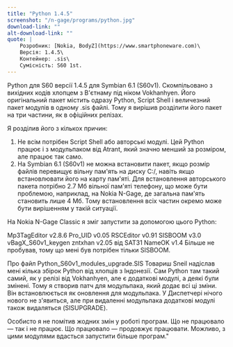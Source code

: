 ```yaml
---
title: "Python 1.4.5"
screenshot: "/n-gage/programs/python.jpg"
download-link: ""
alt-download-link: ""
quote: |
    Розробник: [Nokia, BodyZ](https://www.smartphoneware.com)\
    Версія: 1.4.5\
    Контейнер: .sis\
    Сумісність: S60 1st.
---
```


Python для S60 версії 1.4.5 для Symbian 6.1 (S60v1). Скомпільовано з вихідних кодів хлопцем з В'єтнаму під ніком Vokhanhyen. Його оригінальний пакет містить одразу Python, Script Shell і величезний пакет модулів в одному .sis файлі. Тому я вирішив розділити його пакет на три частини, як в офіційних релізах.

Я розділив його з кількох причин:

1. Не всім потрібен Script Shell або авторські модулі. Цей Python працює і з модульпаком від Atrant, який значно менший за розміром, але працює так само.
2. На Symbian 6.1 (S60v1) не можна встановити пакет, якщо розмір файлів перевищує вільну пам'ять на диску C:/, навіть якщо встановлювати його на карту пам'яті. Для встановлення авторського пакета потрібно 2.7 Мб вільної пам'яті телефону, що може бути проблемою, наприклад, на Nokia N-Gage, де загальна пам'ять становить лише 4 Мб. Тому встановлення всіх частин окремо може бути вирішенням у такій ситуації.

На Nokia N-Gage Classic я зміг запустити за допомогою цього Python:

Mp3TagEditor v2.8.6
Pro_UID v0.05
RSCEditor v0.91
SISBOOM v3.0
vBagX_S60v1_keygen
zntxhan v2.05 від SAT31
NameOK v1.4
Більше не пробував, тому що мені був потрібен тільки SISBOOM.

Про файл Python_S60v1_modules_upgrade.SIS
Товариш Sneil надіслав мені кілька збірок Python від хлопців з Індонезії. Сам Python там такий самий, як у релізі від Vokhanhyen, але є додаткові модулі, а деякі були змінені. Тому я створив патч для модульпака, який додає всі ці зміни. Він встановлюється як оновлення для модульпака. У Диспетчері нічого нового не з'явиться, але при видаленні модульпака додаткові модулі також видаляться (SISUPGRADE).

Особисто я не помітив жодних змін у роботі програм. Що не працювало — так і не працює. Що працювало — продовжує працювати. Можливо, з цими модулями вдасться запустити більше програм."